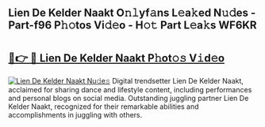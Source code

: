 ## Lien De Kelder Naakt O𝚗𝚕yf𝚊ns L𝚎a𝚔ed N𝚞𝚍es - Part-f96 P𝚑𝚘tos Vi𝚍𝚎o - H𝚘𝚝 Part L𝚎a𝚔s WF6KR

# <h2><a href="http://kf6fk8.oniu.top/?m=Lien+De+Kelder+Naakt">🔗👉 🔴 Lien De Kelder Naakt P𝚑ot𝚘𝚜 V𝚒d𝚎o</a></h2>

[![Lien De Kelder Naakt Nu𝚍e𝚜](https://i.imgur.com/0qMVB7G.gif)](http://kf6fk8.oniu.top/?m=Lien+De+Kelder+Naakt)
Digital trendsetter Lien De Kelder Naakt, acclaimed for sharing dance and lifestyle content, including performances and personal blogs on social media. Outstanding juggling partner Lien De Kelder Naakt, recognized for their remarkable abilities and accomplishments in juggling with others.  
